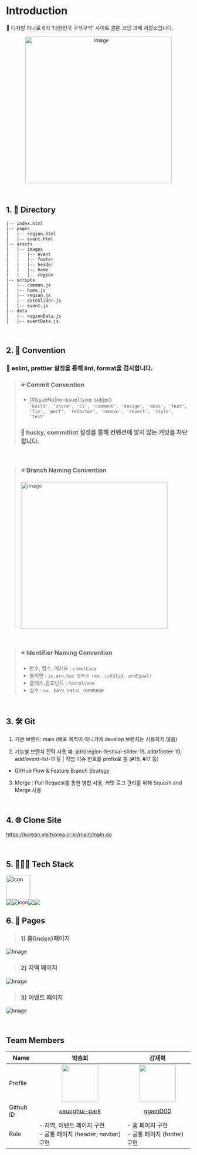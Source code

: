 # Introduction

🏦 디지털 하나로 6기 '대한민국 구석구석' 사이트 클론 코딩 과제 저장소입니다.
<p align="middle" >
  <img width="400" alt="image" src="https://github.com/user-attachments/assets/31c20123-5704-422a-8a9f-cbe778cfd477" />
</p>

</br>

## 1. 📑 Directory
```
|-- index.html
|-- pages
|   |-- region.html
|   |-- event.html
|-- assets
|   |-- images
|   |   |-- event
|   |   |-- footer
|   |   |-- header
|   |   |-- home
|   |   |-- region
|-- scripts
|   |-- common.js
|   |-- home.js
|   |-- region.js
|   |-- dateSlider.js
|   |-- event.js
|-- data
|   |-- regionData.js
|   |-- eventData.js
```

</br>

## 2. 👥 Convention
### 📌 eslint, prettier 설정을 통해 lint, format을 검사합니다.
> ### ⭐️ Commit Convention
> * [#IssueNo|no-issue] type: subject <br>
> `'build', 'chore', 'ci', 'comment', 'design', 'docs', 'feat', 'fix', 'perf', 'refactor', 'remove', 'revert', 'style', 'test'`<br>
> ### 📌 husky, commitlint 설정을 통해 컨벤션에 맞지 않는 커밋을 차단합니다.
<br>

> ### ⭐️ Branch Naming Convention
> <img width="400" alt="image" src="https://github.com/user-attachments/assets/3c04a4a3-b50d-4209-8bbf-4c146b9c6342" />
<br>

> ### ⭐️ Identifier Naming Convention
> * 변수, 함수, 메서드 :
> `camelCase`
> * 불리언 :
> `is,are,has 접두사 (ex. isValid, areEqual)`
> * 클래스,컴포넌트 :
> `PascalCase`
> * 상수 :
> `ex. DAYS_UNTIL_TOMORROW`

<br>

## 3. 🛠️ Git
1. 기본 브랜치: main (배포 목적이 아니기에 develop 브랜치는 사용하지 않음)

2. 기능별 브랜치 전략 사용
예: add/region-festival-slider-19, add/footer-10, add/event-list-11 등
| 작업 이슈 번호를 prefix로 씀 (#19, #17 등)
+ GitHub Flow & Feature Branch Strategy

3. Merge : Pull Request를 통한 병합 사용, 커밋 로그 관리를 위해 Squash and Merge 사용


</br>

## 4. 🌐 Clone Site
https://korean.visitkorea.or.kr/main/main.do

</br>

## 5. 👩🏻‍💻 Tech Stack

<div style="display: flex; align-items: flex-start;">
   <div style="display: flex; align-items: flex-start;"><img src="https://techstack-generator.vercel.app/js-icon.svg" alt="icon" width="65" height="65" /></div>
</div>

<div style="display: flex; align-items: flex-start;">
  <img src="https://img.shields.io/badge/HTML5-E34F26?style=for-the-badge&logo=HTML5&logoColor=white">
  <img src="https://img.shields.io/badge/CSS3-blue?style=for-the-badge&logo=CSS3&logoColor=white" alt="icon" />
  <img src="https://img.shields.io/badge/Tailwind_CSS-38B2AC?style=for-the-badge&logo=tailwind-css&logoColor=white"> 
   <img src="https://img.shields.io/badge/Javascript-yellow?style=for-the-badge&logo=Javascript&logoColor=black">
</div>

## 6. 📝 Pages
> ### 1) 홈(index)페이지
![Image](https://github.com/user-attachments/assets/808251f1-381a-435f-b7db-473e0e1bd86a)
<br>

> ### 2) 지역 페이지
![Image](https://github.com/user-attachments/assets/65f85295-839a-4928-8182-3571d56b8405)
<br>

> ### 3) 이벤트 페이지
![Image](https://github.com/user-attachments/assets/9294b335-a09e-481b-abe1-805dffe3ec95)

<br/>

## Team Members

| Name | 박승희 | 강재혁 |
| --- | --- | --- |
| Profile | <div align = center><img src = "https://avatars.githubusercontent.com/u/159995296?v=4" width = "100" height = "100"/> | <div align = center><img src = "https://avatars.githubusercontent.com/u/106878778?v=4" width = "100" height = "100"/> |
| Github ID | <div align = center>[seunghui-park](https://github.com/seunghui-park) | <div align = center>[ggamD00](https://github.com/ggamD00) |
| Role | - 지역, 이벤트 페이지 구현 </br> - 공통 페이지 (header, navbar) 구현</br> | - 홈 페이지 구현</br> - 공통 페이지 (footer)구현|

  

